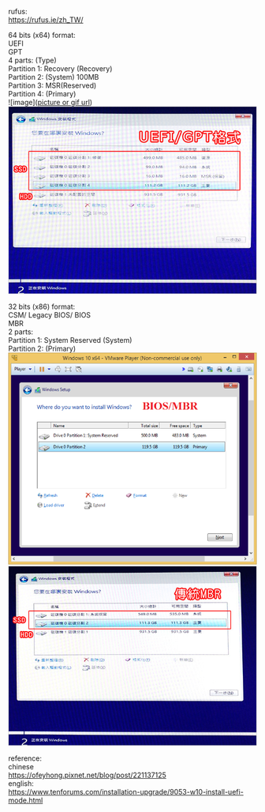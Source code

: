 rufus:  
https://rufus.ie/zh_TW/

64 bits (x64) format:  
UEFI  
GPT  
4 parts: (Type)  
Partition 1: Recovery (Recovery)  
Partition 2: (System) 100MB  
Partition 3: MSR(Reserved)  
Partition 4: (Primary)  
![image]([picture or gif url](https://github.com/kitleong97/software/blob/main/os/rufus/Windows%2010%20UEFI-GPT.png))  
![image](https://github.com/kitleong97/software/blob/main/os/rufus/1517043977-688010571.jpg)  

32 bits (x86) format:  
CSM/ Legacy BIOS/ BIOS  
MBR  
2 parts:  
Partition 1: System Reserved (System)  
Partition 2: (Primary)  
![image](https://github.com/kitleong97/software/blob/main/os/rufus/Windows%2010%20BIOS-MBR.png)  
![image](https://github.com/kitleong97/software/blob/main/os/rufus/1517044875-722234276.jpg)  

reference:  
chinese  
https://ofeyhong.pixnet.net/blog/post/221137125  
english:  
https://www.tenforums.com/installation-upgrade/9053-w10-install-uefi-mode.html  




